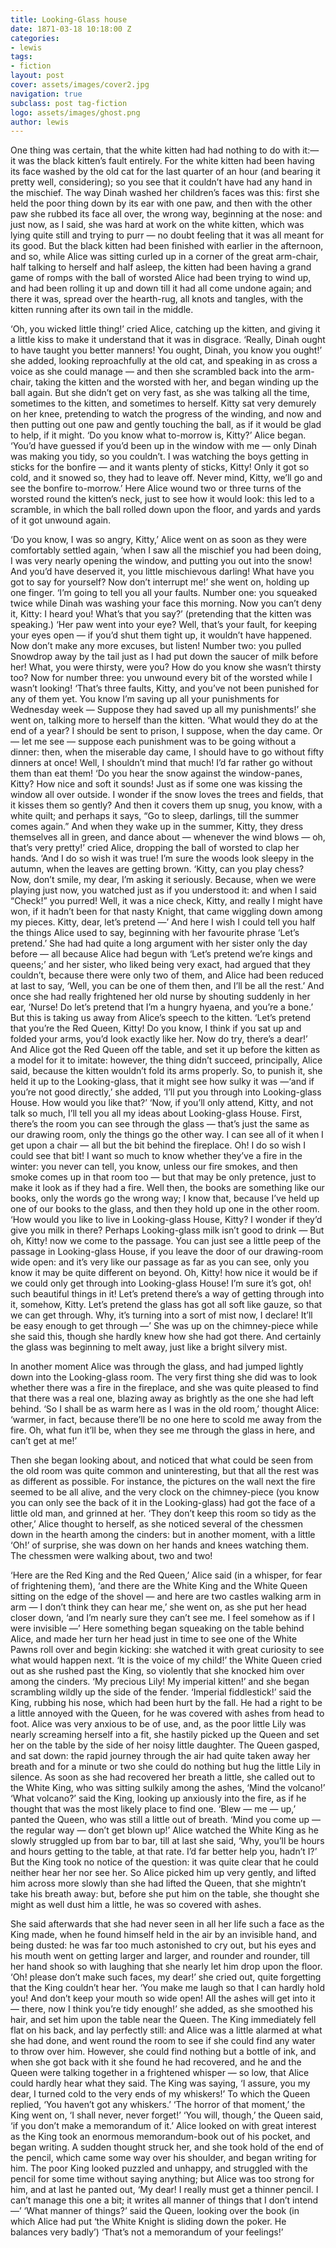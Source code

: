 ```yaml
---
title: Looking-Glass house
date: 1871-03-18 10:18:00 Z
categories:
- lewis
tags:
- fiction
layout: post
cover: assets/images/cover2.jpg
navigation: true
subclass: post tag-fiction
logo: assets/images/ghost.png
author: lewis
---
```


One thing was certain, that the white kitten had had nothing to do with it:— it was the black kitten’s fault entirely. For the white kitten had been having its face washed by the old cat for the last quarter of an hour (and bearing it pretty well, considering); so you see that it couldn’t have had any hand in the mischief.
The way Dinah washed her children’s faces was this: first she held the poor thing down by its ear with one paw, and then with the other paw she rubbed its face all over, the wrong way, beginning at the nose: and just now, as I said, she was hard at work on the white kitten, which was lying quite still and trying to purr — no doubt feeling that it was all meant for its good.
But the black kitten had been finished with earlier in the afternoon, and so, while Alice was sitting curled up in a corner of the great arm-chair, half talking to herself and half asleep, the kitten had been having a grand game of romps with the ball of worsted Alice had been trying to wind up, and had been rolling it up and down till it had all come undone again; and there it was, spread over the hearth-rug, all knots and tangles, with the kitten running after its own tail in the middle.

‘Oh, you wicked little thing!’ cried Alice, catching up the kitten, and giving it a little kiss to make it understand that it was in disgrace. ‘Really, Dinah ought to have taught you better manners! You ought, Dinah, you know you ought!’ she added, looking reproachfully at the old cat, and speaking in as cross a voice as she could manage — and then she scrambled back into the arm-chair, taking the kitten and the worsted with her, and began winding up the ball again. But she didn’t get on very fast, as she was talking all the time, sometimes to the kitten, and sometimes to herself. Kitty sat very demurely on her knee, pretending to watch the progress of the winding, and now and then putting out one paw and gently touching the ball, as if it would be glad to help, if it might. ‘Do you know what to-morrow is, Kitty?’ Alice began. ‘You’d have guessed if you’d been up in the window with me — only Dinah was making you tidy, so you couldn’t. I was watching the boys getting in sticks for the bonfire — and it wants plenty of sticks, Kitty! Only it got so cold, and it snowed so, they had to leave off. Never mind, Kitty, we’ll go and see the bonfire to-morrow.’ Here Alice wound two or three turns of the worsted round the kitten’s neck, just to see how it would look: this led to a scramble, in which the ball rolled down upon the floor, and yards and yards of it got unwound again.

‘Do you know, I was so angry, Kitty,’ Alice went on as soon as they were comfortably settled again, ‘when I saw all the mischief you had been doing, I was very nearly opening the window, and putting you out into the snow! And you’d have deserved it, you little mischievous darling! What have you got to say for yourself? Now don’t interrupt me!’ she went on, holding up one finger. ‘I’m going to tell you all your faults. Number one: you squeaked twice while Dinah was washing your face this morning. Now you can’t deny it, Kitty: I heard you! What’s that you say?’ (pretending that the kitten was speaking.) ‘Her paw went into your eye? Well, that’s your fault, for keeping your eyes open — if you’d shut them tight up, it wouldn’t have happened. Now don’t make any more excuses, but listen! Number two: you pulled Snowdrop away by the tail just as I had put down the saucer of milk before her! What, you were thirsty, were you? How do you know she wasn’t thirsty too? Now for number three: you unwound every bit of the worsted while I wasn’t looking!
‘That’s three faults, Kitty, and you’ve not been punished for any of them yet. You know I’m saving up all your punishments for Wednesday week — Suppose they had saved up all my punishments!’ she went on, talking more to herself than the kitten. ‘What would they do at the end of a year? I should be sent to prison, I suppose, when the day came. Or — let me see — suppose each punishment was to be going without a dinner: then, when the miserable day came, I should have to go without fifty dinners at once! Well, I shouldn’t mind that much! I’d far rather go without them than eat them! ‘Do you hear the snow against the window-panes, Kitty? How nice and soft it sounds! Just as if some one was kissing the window all over outside. I wonder if the snow loves the trees and fields, that it kisses them so gently? And then it covers them up snug, you know, with a white quilt; and perhaps it says, “Go to sleep, darlings, till the summer comes again.” And when they wake up in the summer, Kitty, they dress themselves all in green, and dance about — whenever the wind blows — oh, that’s very pretty!’ cried Alice, dropping the ball of worsted to clap her hands. ‘And I do so wish it was true! I’m sure the woods look sleepy in the autumn, when the leaves are getting brown. ‘Kitty, can you play chess? Now, don’t smile, my dear, I’m asking it seriously. Because, when we were playing just now, you watched just as if you understood it: and when I said “Check!” you purred! Well, it was a nice check, Kitty, and really I might have won, if it hadn’t been for that nasty Knight, that came wiggling down among my pieces. Kitty, dear, let’s pretend —’ And here I wish I could tell you half the things Alice used to say, beginning with her favourite phrase ‘Let’s pretend.’ She had had quite a long argument with her sister only the day before — all because Alice had begun with ‘Let’s pretend we’re kings and queens;’ and her sister, who liked being very exact, had argued that they couldn’t, because there were only two of them, and Alice had been reduced at last to say, ‘Well, you can be one of them then, and I’ll be all the rest.’ And once she had really frightened her old nurse by shouting suddenly in her ear, ‘Nurse! Do let’s pretend that I’m a hungry hyaena, and you’re a bone.’ But this is taking us away from Alice’s speech to the kitten. ‘Let’s pretend that you’re the Red Queen, Kitty! Do you know, I think if you sat up and folded your arms, you’d look exactly like her. Now do try, there’s a dear!’ And Alice got the Red Queen off the table, and set it up before the kitten as a model for it to imitate: however, the thing didn’t succeed, principally, Alice said, because the kitten wouldn’t fold its arms properly. So, to punish it, she held it up to the Looking-glass, that it might see how sulky it was —‘and if you’re not good directly,’ she added, ‘I’ll put you through into Looking-glass House. How would you like that?’
‘Now, if you’ll only attend, Kitty, and not talk so much, I’ll tell you all my ideas about Looking-glass House. First, there’s the room you can see through the glass — that’s just the same as our drawing room, only the things go the other way. I can see all of it when I get upon a chair — all but the bit behind the fireplace. Oh! I do so wish I could see that bit! I want so much to know whether they’ve a fire in the winter: you never can tell, you know, unless our fire smokes, and then smoke comes up in that room too — but that may be only pretence, just to make it look as if they had a fire. Well then, the books are something like our books, only the words go the wrong way; I know that, because I’ve held up one of our books to the glass, and then they hold up one in the other room. ‘How would you like to live in Looking-glass House, Kitty? I wonder if they’d give you milk in there? Perhaps Looking-glass milk isn’t good to drink — But oh, Kitty! now we come to the passage. You can just see a little peep of the passage in Looking-glass House, if you leave the door of our drawing-room wide open: and it’s very like our passage as far as you can see, only you know it may be quite different on beyond. Oh, Kitty! how nice it would be if we could only get through into Looking-glass House! I’m sure it’s got, oh! such beautiful things in it! Let’s pretend there’s a way of getting through into it, somehow, Kitty. Let’s pretend the glass has got all soft like gauze, so that we can get through. Why, it’s turning into a sort of mist now, I declare! It’ll be easy enough to get through —’ She was up on the chimney-piece while she said this, though she hardly knew how she had got there. And certainly the glass was beginning to melt away, just like a bright silvery mist.

In another moment Alice was through the glass, and had jumped lightly down into the Looking-glass room. The very first thing she did was to look whether there was a fire in the fireplace, and she was quite pleased to find that there was a real one, blazing away as brightly as the one she had left behind. ‘So I shall be as warm here as I was in the old room,’ thought Alice: ‘warmer, in fact, because there’ll be no one here to scold me away from the fire. Oh, what fun it’ll be, when they see me through the glass in here, and can’t get at me!’

Then she began looking about, and noticed that what could be seen from the old room was quite common and uninteresting, but that all the rest was as different as possible. For instance, the pictures on the wall next the fire seemed to be all alive, and the very clock on the chimney-piece (you know you can only see the back of it in the Looking-glass) had got the face of a little old man, and grinned at her.
‘They don’t keep this room so tidy as the other,’ Alice thought to herself, as she noticed several of the chessmen down in the hearth among the cinders: but in another moment, with a little ‘Oh!’ of surprise, she was down on her hands and knees watching them. The chessmen were walking about, two and two!

‘Here are the Red King and the Red Queen,’ Alice said (in a whisper, for fear of frightening them), ‘and there are the White King and the White Queen sitting on the edge of the shovel — and here are two castles walking arm in arm — I don’t think they can hear me,’ she went on, as she put her head closer down, ‘and I’m nearly sure they can’t see me. I feel somehow as if I were invisible —’ Here something began squeaking on the table behind Alice, and made her turn her head just in time to see one of the White Pawns roll over and begin kicking: she watched it with great curiosity to see what would happen next.
‘It is the voice of my child!’ the White Queen cried out as she rushed past the King, so violently that she knocked him over among the cinders. ‘My precious Lily! My imperial kitten!’ and she began scrambling wildly up the side of the fender. ‘Imperial fiddlestick!’ said the King, rubbing his nose, which had been hurt by the fall. He had a right to be a little annoyed with the Queen, for he was covered with ashes from head to foot. Alice was very anxious to be of use, and, as the poor little Lily was nearly screaming herself into a fit, she hastily picked up the Queen and set her on the table by the side of her noisy little daughter.
The Queen gasped, and sat down: the rapid journey through the air had quite taken away her breath and for a minute or two she could do nothing but hug the little Lily in silence. As soon as she had recovered her breath a little, she called out to the White King, who was sitting sulkily among the ashes, ‘Mind the volcano!’
‘What volcano?’ said the King, looking up anxiously into the fire, as if he thought that was the most likely place to find one. ‘Blew — me — up,’ panted the Queen, who was still a little out of breath. ‘Mind you come up — the regular way — don’t get blown up!’ Alice watched the White King as he slowly struggled up from bar to bar, till at last she said, ‘Why, you’ll be hours and hours getting to the table, at that rate. I’d far better help you, hadn’t I?’ But the King took no notice of the question: it was quite clear that he could neither hear her nor see her.
So Alice picked him up very gently, and lifted him across more slowly than she had lifted the Queen, that she mightn’t take his breath away: but, before she put him on the table, she thought she might as well dust him a little, he was so covered with ashes.

She said afterwards that she had never seen in all her life such a face as the King made, when he found himself held in the air by an invisible hand, and being dusted: he was far too much astonished to cry out, but his eyes and his mouth went on getting larger and larger, and rounder and rounder, till her hand shook so with laughing that she nearly let him drop upon the floor.
‘Oh! please don’t make such faces, my dear!’ she cried out, quite forgetting that the King couldn’t hear her. ‘You make me laugh so that I can hardly hold you! And don’t keep your mouth so wide open! All the ashes will get into it — there, now I think you’re tidy enough!’ she added, as she smoothed his hair, and set him upon the table near the Queen. The King immediately fell flat on his back, and lay perfectly still: and Alice was a little alarmed at what she had done, and went round the room to see if she could find any water to throw over him. However, she could find nothing but a bottle of ink, and when she got back with it she found he had recovered, and he and the Queen were talking together in a frightened whisper — so low, that Alice could hardly hear what they said.
The King was saying, ‘I assure, you my dear, I turned cold to the very ends of my whiskers!’
To which the Queen replied, ‘You haven’t got any whiskers.’
‘The horror of that moment,’ the King went on, ‘I shall never, never forget!’ ‘You will, though,’ the Queen said, ‘if you don’t make a memorandum of it.’ Alice looked on with great interest as the King took an enormous memorandum-book out of his pocket, and began writing. A sudden thought struck her, and she took hold of the end of the pencil, which came some way over his shoulder, and began writing for him.
The poor King looked puzzled and unhappy, and struggled with the pencil for some time without saying anything; but Alice was too strong for him, and at last he panted out, ‘My dear! I really must get a thinner pencil. I can’t manage this one a bit; it writes all manner of things that I don’t intend —’
‘What manner of things?’ said the Queen, looking over the book (in which Alice had put ‘the White Knight is sliding down the poker. He balances very badly’) ‘That’s not a memorandum of your feelings!’
